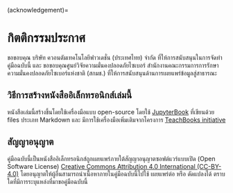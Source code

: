 (acknowledgement)=
# กิตติกรรมประกาศ
ขอขอบคุณ บริษัท ควอนตัมเทคโนโลยีฟาวเดชั่น (ประเทศไทย) จำกัด ที่ให้การสนับสนุนในการจัดทำคู่มือฉบับนี้ และ ขอขอบคุณศูนย์วิจัยความมั่นคงปลอดภัยไซเบอร์ สำนักงานคณะกรรมการการรักษาความมั่นคงปลอดภัยไซเบอร์แห่งชาติ (สกมช.) ที่ให้การสนับสนุนด้านการเผยแพร่ข้อมูลสู่สาธารณะ

## วิธีการสร้างหนังสืออิเล็กทรอนิกส์เล่มนี้

หนังสือเล่มนี้สร้างขึ้นโดยใช้เครื่องมือแบบ open-source โดยใช้ [JupyterBook](https://jupyterbook.org/) ที่เขียนด้วย files ประเภท Markdown และ มีการใช้เครื่องมือเพิ่มเติมจากโครงการ [TeachBooks initiative](https://teachbooks.io/)

## สัญญาอนุญาต
คู่มือฉบับนี้เป็นหนังสืออิเล็กทรอนิกส์ถูกเผยแพร่ภายใต้สัญญาอนุญาตซอฟต์แวร์แบบเปิด (Open Software License) [Creative Commons Attribution 4.0 International (CC-BY-4.0)](https://creativecommons.org/licenses/by/4.0/) โดยอนุญาตให้ผู้อื่นสามารถนำเนื้อหาภายในคู่มือฉบับนี้ไปใช้ เผยแพร่ต่อ หรือ ดัดแปลงได้ ตราบใดที่มีการระบุแหล่งที่มาขอคู่มือฉบับนี้